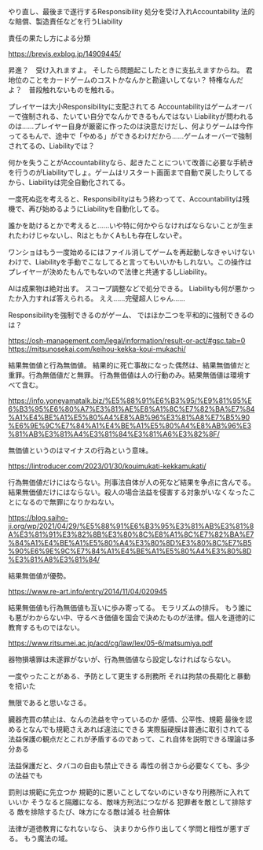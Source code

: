 やり直し、最後まで遂行するResponsibility
処分を受け入れAccountability
法的な賠償、製造責任などを行うLiability

責任の果たし方による分類

https://brevis.exblog.jp/14909445/

昇進？　受け入れますよ。
そしたら問題起こしたときに支払えますからね。
君地位のことをカードゲームのコストかなんかと勘違いしてない？
特権なんだよ？　普段触れないものを触れる。

プレイヤーは大小Responsibilityに支配されてる
Accountabilityはゲームオーバーで強制される、たいてい自分でなんかできるもんではない
Liabilityが問われるのは……プレイヤー自身が厳密に作ったのは決意だけだし、何よりゲームは今作ってるもんで、途中で「やめる」ができるわけだから……ゲームオーバーで強制されてるの、Liabilityでは？

何かを失うことがAccountabilityなら、起きたことについて改善に必要な手続きを行うのがLiabilityでしょ。ゲームはリスタート画面まで自動で戻したりしてるから、Liabilityは完全自動化されてる。

一度死ぬ迄を考えると、Responsibilityはもう終わってて、Accountabilityは残機で、再び始めるようにLiabilityを自動化してる。

誰かを助けるとかで考えると……いや特に何かやらなければならないことが生まれたわけじゃないし、RはともかくAもLも存在しないぞ。

ワンショはもう一度始めるにはファイル消してゲームを再起動しなきゃいけないわけで、Liabilityを手動でこなしてると言ってもいいかもしれない。この操作はプレイヤーが決めたもんでもないので法律と共通するしLiability。

AIは成果物は絶対出す。
スコープ調整などで処分できる。
Liabilityも何が悪かったか入力すれば答えられる。
ええ……完璧超人じゃん……


Responsibilityを強制できるのがゲーム、
ではほか二つを平和的に強制できるのは？



https://osh-management.com/legal/information/result-or-act/#gsc.tab=0
https://mitsunosekai.com/keihou-kekka-koui-mukachi/

結果無価値と行為無価値。
結果的に死亡事故になった偶然は、結果無価値だと重罪。行為無価値だと無罪。
行為無価値は人の行動のみ。結果無価値は環境すべて含む。


https://info.yoneyamatalk.biz/%E5%88%91%E6%B3%95/%E9%81%95%E6%B3%95%E6%80%A7%E3%81%AE%E8%A1%8C%E7%82%BA%E7%84%A1%E4%BE%A1%E5%80%A4%E8%AB%96%E3%81%A8%E7%B5%90%E6%9E%9C%E7%84%A1%E4%BE%A1%E5%80%A4%E8%AB%96%E3%81%AB%E3%81%A4%E3%81%84%E3%81%A6%E3%82%8F/

無価値というのはマイナスの行為という意味。


https://lintroducer.com/2023/01/30/kouimukati-kekkamukati/

行為無価値だけにはならない。刑事法自体が人の死など結果を争点に含んでる。
結果無価値だけにはならない。殺人の場合法益を侵害する対象がいなくなったことになるので無罪になりかねない。

https://blog.saiho-ji.org/wp/2021/04/29/%E5%88%91%E6%B3%95%E3%81%AB%E3%81%8A%E3%81%91%E3%82%8B%E3%80%8C%E8%A1%8C%E7%82%BA%E7%84%A1%E4%BE%A1%E5%80%A4%E3%80%8D%E3%80%8C%E7%B5%90%E6%9E%9C%E7%84%A1%E4%BE%A1%E5%80%A4%E3%80%8D%E3%81%A8%E3%81%84/

結果無価値が優勢。


https://www.re-art.info/entry/2014/11/04/020945

結果無価値も行為無価値も互いに歩み寄ってる。
モラリズムの排斥。
もう誰にも悪がわからない中、守るべき価値を国会で決めたものが法律。個人を道徳的に教育するものではない。


https://www.ritsumei.ac.jp/acd/cg/law/lex/05-6/matsumiya.pdf

器物損壊罪は未遂罪がないが、行為無価値なら設定しなければならない。

一度やったことがある、予防として更生する刑務所
それは拘禁の長期化と暴動を招いた

無限であると思いなさる。

臓器売買の禁止は、なんの法益を守っているのか
感情、公平性、規範
最後を認めるとなんでも規範さえあれば違法にできる
実際脳硬膜は普通に取引されてる
法益保護の観点だとこれが矛盾するのであって、これ自体を説明できる理論は多分ある

法益保護だと、タバコの自由も禁止できる
毒性の弱さから必要なくても、多少の法益でも

罰則は規範に先立つか
規範的に悪いことしてないのにいきなり刑務所に入れていいか
そうなると隔離になる、敵味方刑法につながる
犯罪者を敵として排除する
敵を排除するたび、味方になる敵は減る
社会解体



法律が道徳教育になれないなら、
決まりから作り出してく学問と相性が悪すぎる。
もう魔法の域。

